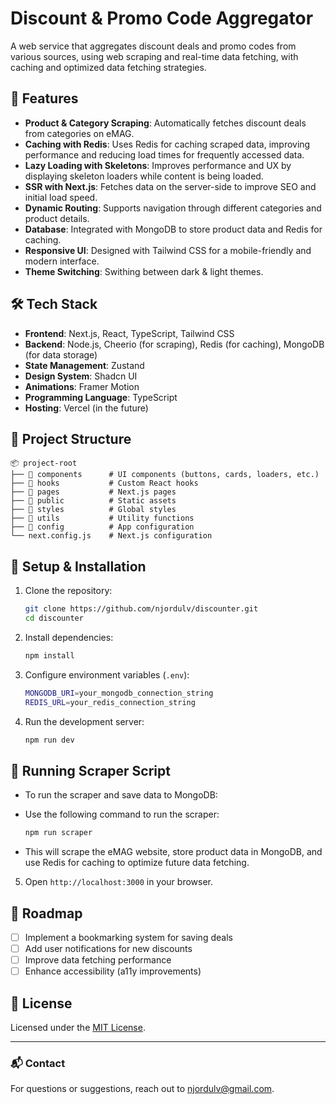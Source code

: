 # Discount & Promo Code Aggregator

A web service that aggregates discount deals and promo codes from various sources, using web scraping and real-time data fetching, with caching and optimized data fetching strategies.

## 🚀 Features

- **Product & Category Scraping**: Automatically fetches discount deals from categories on eMAG.
- **Caching with Redis**: Uses Redis for caching scraped data, improving performance and reducing load times for frequently accessed data.
- **Lazy Loading with Skeletons**: Improves performance and UX by displaying skeleton loaders while content is being loaded.
- **SSR with Next.js**: Fetches data on the server-side to improve SEO and initial load speed.
- **Dynamic Routing**: Supports navigation through different categories and product details.
- **Database**: Integrated with MongoDB to store product data and Redis for caching.
- **Responsive UI**: Designed with Tailwind CSS for a mobile-friendly and modern interface.
- **Theme Switching**: Swithing between dark & light themes.

## 🛠 Tech Stack

- **Frontend**: Next.js, React, TypeScript, Tailwind CSS
- **Backend**: Node.js, Cheerio (for scraping), Redis (for caching), MongoDB (for data storage)
- **State Management**: Zustand
- **Design System**: Shadcn UI
- **Animations**: Framer Motion
- **Programming Language**: TypeScript
- **Hosting**: Vercel (in the future)

## 📂 Project Structure

```
📦 project-root
├── 📂 components      # UI components (buttons, cards, loaders, etc.)
├── 📂 hooks           # Custom React hooks
├── 📂 pages           # Next.js pages
├── 📂 public          # Static assets
├── 📂 styles          # Global styles
├── 📂 utils           # Utility functions
├── 📂 config          # App configuration
└── next.config.js    # Next.js configuration
```

## 🔧 Setup & Installation

1. Clone the repository:
   ```sh
   git clone https://github.com/njordulv/discounter.git
   cd discounter
   ```
2. Install dependencies:
   ```sh
   npm install
   ```
3. Configure environment variables (`.env`):
   ```sh
   MONGODB_URI=your_mongodb_connection_string
   REDIS_URL=your_redis_connection_string
   ```
4. Run the development server:
   ```sh
   npm run dev
   ```

## 🔧 Running Scraper Script

- To run the scraper and save data to MongoDB:
- Use the following command to run the scraper:

  ```sh
  npm run scraper
  ```

- This will scrape the eMAG website, store product data in MongoDB, and use Redis for caching to optimize future data fetching.

5. Open `http://localhost:3000` in your browser.

## 📌 Roadmap

- [ ] Implement a bookmarking system for saving deals
- [ ] Add user notifications for new discounts
- [ ] Improve data fetching performance
- [ ] Enhance accessibility (a11y improvements)

## 📜 License

Licensed under the [MIT License](LICENSE).

---

### 📬 Contact

For questions or suggestions, reach out to [njordulv@gmail.com](mailto:njordulv@gmail.com).
